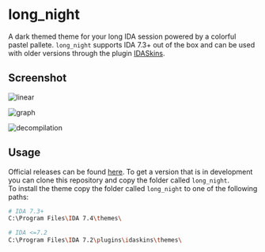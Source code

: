 # long_night
A dark themed theme for your long IDA session powered by a colorful pastel pallete. `long_night` supports IDA 7.3+ out of the box and can be used with older versions through the plugin [IDASkins](https://github.com/zyantific/IDASkins).

## Screenshot
![linear](long_night/linear.png)

![graph](long_night/graph.png)

![decompilation](long_night/decompilation.png)

## Usage
Official releases can be found [here](https://github.com/ioncodes/long_night/releases). To get a version that is in development you can clone this repository and copy the folder called `long_night`.  
To install the theme copy the folder called `long_night` to one of the following paths:

```sh
# IDA 7.3+
C:\Program Files\IDA 7.4\themes\

# IDA <=7.2
C:\Program Files\IDA 7.2\plugins\idaskins\themes\
```